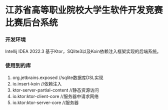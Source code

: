 # 江苏省高等职业院校大学生软件开发竞赛比赛后台系统
### 开发环境
Intellij IDEA 2022.3
基于Ktor，SQlite3以及Koin依赖注入框架实现的后端系统。

### 使用到的库
1. org.jetbrains.exposed //sqlite数据库DSL实现
2. io.insert-koin //依赖注入
3. ktor-server-partial-content //静态资源访问
4. io.ktor:ktor-client-core //服务器中请求网络
5. io.ktor:ktor-server-core //服务器

